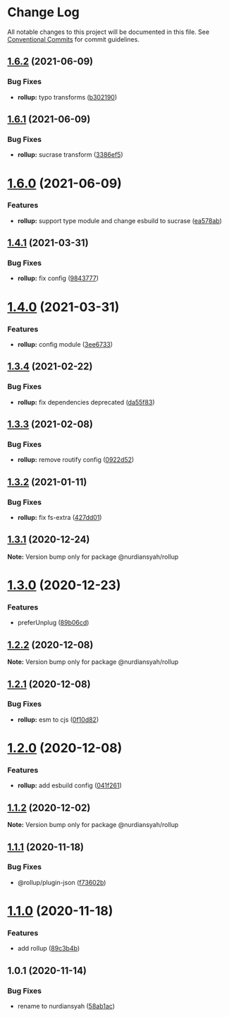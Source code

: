 # Change Log

All notable changes to this project will be documented in this file.
See [Conventional Commits](https://conventionalcommits.org) for commit guidelines.

## [1.6.2](https://github.com/nurdiansyah/devel/compare/@nurdiansyah/rollup@1.6.1...@nurdiansyah/rollup@1.6.2) (2021-06-09)


### Bug Fixes

* **rollup:** typo transforms ([b302190](https://github.com/nurdiansyah/devel/commit/b30219054829e35e6ef0e2e5c35e4e7e57dcd7ce))





## [1.6.1](https://github.com/nurdiansyah/devel/compare/@nurdiansyah/rollup@1.6.0...@nurdiansyah/rollup@1.6.1) (2021-06-09)


### Bug Fixes

* **rollup:** sucrase transform ([3386ef5](https://github.com/nurdiansyah/devel/commit/3386ef59150bfb60756bbcc087711dda21d6bcc2))





# [1.6.0](https://github.com/nurdiansyah/devel/compare/@nurdiansyah/rollup@1.4.1...@nurdiansyah/rollup@1.6.0) (2021-06-09)


### Features

* **rollup:** support type module and change esbuild to sucrase ([ea578ab](https://github.com/nurdiansyah/devel/commit/ea578aba613dbf1be491a32c6585145202f7cb7c))





## [1.4.1](https://github.com/nurdiansyah/devel/compare/@nurdiansyah/rollup@1.4.0...@nurdiansyah/rollup@1.4.1) (2021-03-31)


### Bug Fixes

* **rollup:** fix config ([9843777](https://github.com/nurdiansyah/devel/commit/9843777808c231899b0f3a311190bb4eac364db2))





# [1.4.0](https://github.com/nurdiansyah/devel/compare/@nurdiansyah/rollup@1.3.4...@nurdiansyah/rollup@1.4.0) (2021-03-31)


### Features

* **rollup:** config module ([3ee6733](https://github.com/nurdiansyah/devel/commit/3ee6733d9ff60c7d0c6f6e7c09d7192075d1a715))





## [1.3.4](https://github.com/nurdiansyah/devel/compare/@nurdiansyah/rollup@1.3.3...@nurdiansyah/rollup@1.3.4) (2021-02-22)


### Bug Fixes

* **rollup:** fix dependencies deprecated ([da55f83](https://github.com/nurdiansyah/devel/commit/da55f8387be7f35fbdc2966febe5581f6f6241db))





## [1.3.3](https://github.com/nurdiansyah/devel/compare/@nurdiansyah/rollup@1.3.2...@nurdiansyah/rollup@1.3.3) (2021-02-08)


### Bug Fixes

* **rollup:** remove routify config ([0922d52](https://github.com/nurdiansyah/devel/commit/0922d52749d14e26a3705bb808dd4860a0d9d4b3))





## [1.3.2](https://github.com/nurdiansyah/devel/compare/@nurdiansyah/rollup@1.3.1...@nurdiansyah/rollup@1.3.2) (2021-01-11)


### Bug Fixes

* **rollup:** fix fs-extra ([427dd01](https://github.com/nurdiansyah/devel/commit/427dd0184a3b4c8fb1fbe115ae7b84b053415a5f))





## [1.3.1](https://github.com/nurdiansyah/devel/compare/@nurdiansyah/rollup@1.3.0...@nurdiansyah/rollup@1.3.1) (2020-12-24)

**Note:** Version bump only for package @nurdiansyah/rollup





# [1.3.0](https://github.com/nurdiansyah/devel/compare/@nurdiansyah/rollup@1.2.2...@nurdiansyah/rollup@1.3.0) (2020-12-23)


### Features

* preferUnplug ([89b06cd](https://github.com/nurdiansyah/devel/commit/89b06cde2a7d6e03f216c3d36d6ca0a4b61dabbf))





## [1.2.2](https://github.com/nurdiansyah/devel/compare/@nurdiansyah/rollup@1.2.1...@nurdiansyah/rollup@1.2.2) (2020-12-08)

**Note:** Version bump only for package @nurdiansyah/rollup





## [1.2.1](https://github.com/nurdiansyah/devel/compare/@nurdiansyah/rollup@1.2.0...@nurdiansyah/rollup@1.2.1) (2020-12-08)


### Bug Fixes

* **rollup:** esm to cjs ([0f10d82](https://github.com/nurdiansyah/devel/commit/0f10d82cb4e02dd5252318b361cd39d103b6cf1f))





# [1.2.0](https://github.com/nurdiansyah/devel/compare/@nurdiansyah/rollup@1.1.2...@nurdiansyah/rollup@1.2.0) (2020-12-08)


### Features

* **rollup:** add esbuild config ([041f261](https://github.com/nurdiansyah/devel/commit/041f26154e74ebf43be151e2b194ad4eb9bd710e))





## [1.1.2](https://github.com/nurdiansyah/devel/compare/@nurdiansyah/rollup@1.1.1...@nurdiansyah/rollup@1.1.2) (2020-12-02)

**Note:** Version bump only for package @nurdiansyah/rollup





## [1.1.1](https://github.com/nurdiansyah/devel/compare/@nurdiansyah/rollup@1.1.0...@nurdiansyah/rollup@1.1.1) (2020-11-18)


### Bug Fixes

* @rollup/plugin-json ([f73602b](https://github.com/nurdiansyah/devel/commit/f73602b50dd187a5af33a3577fe41645cb3d4f80))





# [1.1.0](https://github.com/nurdiansyah/devel/compare/@nurdiansyah/rollup@1.0.1...@nurdiansyah/rollup@1.1.0) (2020-11-18)


### Features

* add rollup ([89c3b4b](https://github.com/nurdiansyah/devel/commit/89c3b4b453c745a230198b6d3f4fed690ef7bc03))





## 1.0.1 (2020-11-14)


### Bug Fixes

* rename to nurdiansyah ([58ab1ac](https://github.com/nurdiansyah/devel/commit/58ab1acbbe06b12ce197bf5e88e31980c67a0002))
